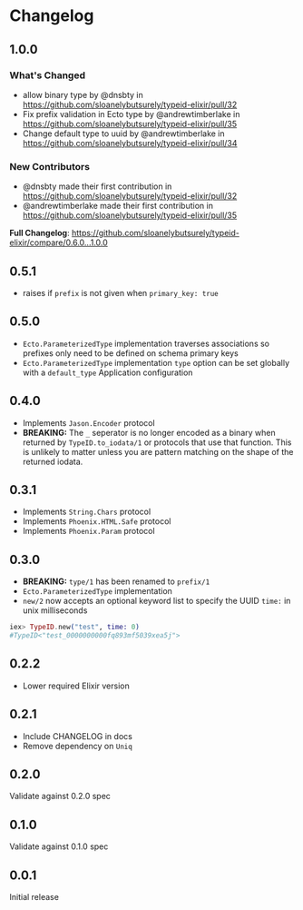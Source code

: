 # Changelog

## 1.0.0

### What's Changed
* allow binary type by @dnsbty in https://github.com/sloanelybutsurely/typeid-elixir/pull/32
* Fix prefix validation in Ecto type by @andrewtimberlake in https://github.com/sloanelybutsurely/typeid-elixir/pull/35
* Change default type to uuid by @andrewtimberlake in https://github.com/sloanelybutsurely/typeid-elixir/pull/34

### New Contributors
* @dnsbty made their first contribution in https://github.com/sloanelybutsurely/typeid-elixir/pull/32
* @andrewtimberlake made their first contribution in https://github.com/sloanelybutsurely/typeid-elixir/pull/35

**Full Changelog**: https://github.com/sloanelybutsurely/typeid-elixir/compare/0.6.0...1.0.0

## 0.5.1

- raises if `prefix` is not given when `primary_key: true`

## 0.5.0

- `Ecto.ParameterizedType` implementation traverses associations so prefixes only need to be defined on schema primary keys
- `Ecto.ParameterizedType` implementation `type` option can be set globally with a `default_type` Application configuration

## 0.4.0

- Implements `Jason.Encoder` protocol
- **BREAKING:** The `_` seperator is no longer encoded as a binary when returned by `TypeID.to_iodata/1` or protocols that use that function. This is unlikely to matter unless you are pattern matching on the shape of the returned iodata.

## 0.3.1

- Implements `String.Chars` protocol
- Implements `Phoenix.HTML.Safe` protocol
- Implements `Phoenix.Param` protocol

## 0.3.0

- **BREAKING:** `type/1` has been renamed to `prefix/1`
- `Ecto.ParameterizedType` implementation
- `new/2` now accepts an optional keyword list to specify the UUID `time:` in unix milliseconds

```elixir
iex> TypeID.new("test", time: 0)
#TypeID<"test_0000000000fq893mf5039xea5j">
```

## 0.2.2

- Lower required Elixir version

## 0.2.1

- Include CHANGELOG in docs
- Remove dependency on `Uniq`

## 0.2.0

Validate against 0.2.0 spec

## 0.1.0

Validate against 0.1.0 spec

## 0.0.1

Initial release
